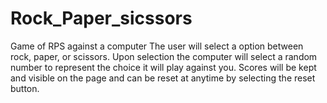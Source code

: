 # Rock_Paper_sicssors
Game of RPS against a computer
The user will select a option between rock, paper, or scissors.
Upon selection the computer will select a random number to represent the choice it will play against you.
Scores will be kept and visible on the page and can be reset at anytime by selecting the reset button.
